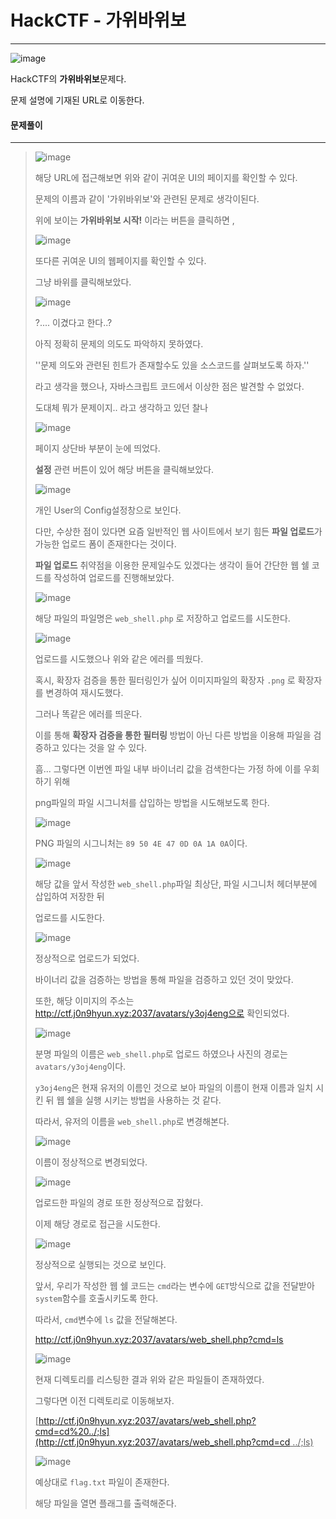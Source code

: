 # HackCTF - 가위바위보

---



![image](https://user-images.githubusercontent.com/33051018/71475187-7844df00-2822-11ea-8c9a-c9f5c7b0d091.png)

HackCTF의 **가위바위보**문제다.

문제 설명에 기재된 URL로 이동한다.



#### 문제풀이

---

>![image](https://user-images.githubusercontent.com/33051018/71475205-97dc0780-2822-11ea-9e44-665873850117.png)
>
>해당 URL에 접근해보면 위와 같이 귀여운 UI의 페이지를 확인할 수 있다.
>
>문제의 이름과 같이 '가위바위보'와 관련된 문제로 생각이된다.
>
>위에 보이는 **가위바위보 시작!** 이라는 버튼을 클릭하면 , 
>
>![image](https://user-images.githubusercontent.com/33051018/71475261-d245a480-2822-11ea-8f5b-e5f2ec114cbd.png)
>
>또다른 귀여운 UI의 웹페이지를 확인할 수 있다.
>
>그냥 바위를 클릭해보았다.
>
>![image](https://user-images.githubusercontent.com/33051018/71475294-e7bace80-2822-11ea-8858-6b333d7bde34.png)
>
>?.... 이겼다고 한다..?
>
>아직 정확히 문제의 의도도 파악하지 못하였다.
>
>''문제 의도와 관련된 힌트가 존재할수도 있을 소스코드를 살펴보도록 하자.''
>
>라고 생각을 했으나, 자바스크립트 코드에서 이상한 점은 발견할 수 없었다.
>
>도대체 뭐가 문제이지.. 라고 생각하고 있던 찰나
>
>![image](https://user-images.githubusercontent.com/33051018/71475480-bf7f9f80-2823-11ea-923c-1c1b8c1fddc3.png)
>
>페이지 상단바 부분이 눈에 띄었다.
>
>**설정** 관련 버튼이 있어 해당 버튼을 클릭해보았다.
>
>![image](https://user-images.githubusercontent.com/33051018/71475511-df16c800-2823-11ea-9cd2-083c69d609d1.png)
>
>개인 User의 Config설정창으로 보인다.
>
>다만, 수상한 점이 있다면 요즘 일반적인 웹 사이트에서 보기 힘든 **파일 업로드**가 가능한 업로드 폼이 존재한다는 것이다.
>
>**파일 업로드** 취약점을 이용한 문제일수도 있겠다는 생각이 들어 간단한 웹 쉘 코드를 작성하여 업로드를 진행해보았다.
>
>![image](https://user-images.githubusercontent.com/33051018/71475585-2ef58f00-2824-11ea-829e-41d5e7b44204.png)
>
>해당 파일의 파일명은 `web_shell.php` 로 저장하고 업로드를 시도한다.
>
>![image](https://user-images.githubusercontent.com/33051018/71475610-5cdad380-2824-11ea-9c1a-359f7c799f0c.png)
>
>업로드를 시도했으나 위와 같은 에러를 띄웠다.
>
>혹시, 확장자 검증을 통한 필터링인가 싶어 이미지파일의 확장자 `.png` 로 확장자를 변경하여 재시도했다.
>
>그러나 똑같은 에러를 띄운다.
>
>이를 통해 **확장자 검증을 통한 필터링** 방법이 아닌 다른 방법을 이용해 파일을 검증하고 있다는 것을 알 수 있다.
>
> 흠... 그렇다면 이번엔 파일 내부 바이너리 값을 검색한다는 가정 하에 이를 우회하기 위해 
>
> png파일의 파일 시그니처를 삽입하는 방법을 시도해보도록 한다.
>
>![image](https://user-images.githubusercontent.com/33051018/71475799-349fa480-2825-11ea-96dc-8182a1ae5fb7.png)
>
>PNG 파일의 시그니처는 `89 50 4E 47 0D 0A 1A 0A`이다.
>
>![image](https://user-images.githubusercontent.com/33051018/71475824-5862ea80-2825-11ea-8172-72f5decbedd6.png)
>
>해당  값을 앞서 작성한 `web_shell.php`파일 최상단, 파일 시그니처 헤더부분에 삽입하여 저장한 뒤 
>
>업로드를 시도한다.
>
>![image](https://user-images.githubusercontent.com/33051018/71475839-74ff2280-2825-11ea-8d76-bf5ef4526934.png)
>
>정상적으로 업로드가 되었다.
>
>바이너리 값을 검증하는 방법을 통해 파일을 검증하고 있던 것이 맞았다.
>
>또한, 해당 이미지의 주소는 http://ctf.j0n9hyun.xyz:2037/avatars/y3oj4eng으로 확인되었다.
>
>![image](https://user-images.githubusercontent.com/33051018/71475957-15554700-2826-11ea-988a-7e8795122a5f.png)
>
>분명 파일의 이름은 `web_shell.php`로 업로드 하였으나 사진의 경로는 `avatars/y3oj4eng`이다.
>
>`y3oj4eng`은 현재 유저의 이름인 것으로 보아 파일의 이름이 현재 이름과 일치 시킨 뒤 웹 쉘을 실행 시키는 방법을 사용하는 것 같다.
>
>따라서, 유저의 이름을 `web_shell.php`로 변경해본다.
>
>![image](https://user-images.githubusercontent.com/33051018/71476037-5cdbd300-2826-11ea-992f-11a88dbbf6f8.png)
>
>이름이 정상적으로 변경되었다.
>
>![image](https://user-images.githubusercontent.com/33051018/71476055-79780b00-2826-11ea-8376-1e8edfadc67d.png)
>
>업로드한 파일의 경로 또한 정상적으로 잡혔다.
>
>이제 해당 경로로 접근을 시도한다.
>
>![image](https://user-images.githubusercontent.com/33051018/71476065-8b59ae00-2826-11ea-9c2f-4a1da16f2c33.png)
>
>정상적으로 실행되는 것으로 보인다.
>
>앞서, 우리가 작성한 웹 쉘 코드는 `cmd`라는 변수에 `GET`방식으로 값을 전달받아 `system`함수를 호출시키도록 한다.
>
>따라서, `cmd`변수에 `ls` 값을 전달해본다.
>
><u>http://ctf.j0n9hyun.xyz:2037/avatars/web_shell.php?cmd=ls</u>
>
>![image](https://user-images.githubusercontent.com/33051018/71476110-cbb92c00-2826-11ea-8086-dc6f04238395.png)
>
>현재 디렉토리를 리스팅한 결과 위와 같은 파일들이 존재하였다.
>
>그렇다면 이전 디렉토리로 이동해보자.
>
><u>[http://ctf.j0n9hyun.xyz:2037/avatars/web_shell.php?cmd=cd%20../;ls](http://ctf.j0n9hyun.xyz:2037/avatars/web_shell.php?cmd=cd ../;ls)</u>
>
>![image](https://user-images.githubusercontent.com/33051018/71476160-12a72180-2827-11ea-929e-d982fc28f16b.png)
>
>예상대로 `flag.txt` 파일이 존재한다.
>
>해당 파일을 열면 플래그를 출력해준다.
>
>